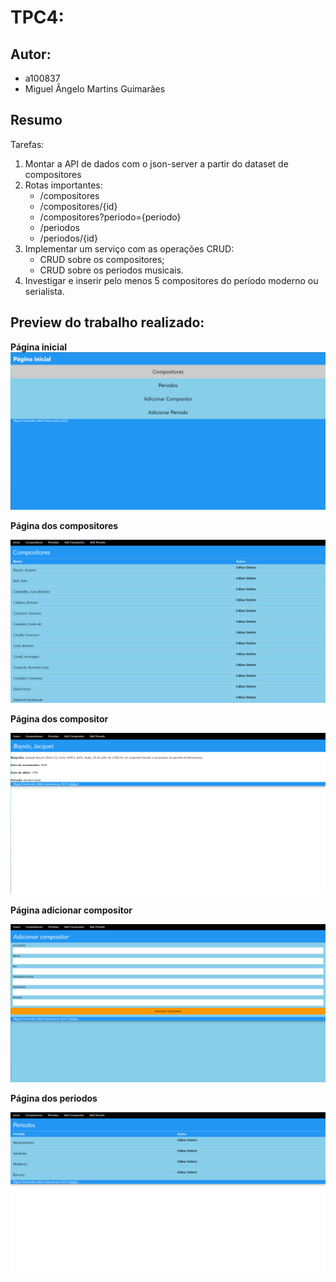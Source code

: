 # TPC4: 

## Autor:
- a100837
- Miguel Ângelo Martins Guimarães

## Resumo
Tarefas:

1. Montar a API de dados com o json-server a partir do dataset de compositores
2. Rotas importantes:
    - /compositores
    - /compositores/{id}
    - /compositores?periodo={periodo}
    - /periodos
    - /periodos/{id}
3. Implementar um serviço com as operações CRUD:
    - CRUD sobre os compositores;
    - CRUD sobre os periodos musicais.
4. Investigar e inserir pelo menos 5 compositores do período moderno ou serialista.

## Preview do trabalho realizado:
**Página inicial**
![Página inicial](/TPC4/Screenshots/inicio.png)

**Página dos compositores**

![Página dos compositores](/TPC4/Screenshots/comps.png)

**Página dos compositor**

![Página dos compositor](/TPC4/Screenshots/comp.png)

**Página adicionar compositor**

![Página adicionar compositor](/TPC4/Screenshots/addComp.png)

**Página dos periodos**

![Página dos periodos](/TPC4/Screenshots/periodos.png)
